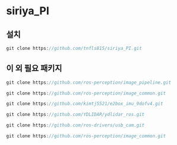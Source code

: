 # siriya_PI

## 설치
```c
git clone https://github.com/tnfls815/siriya_PI.git
```

## 이 외 필요 패키지
```c
git clone https://github.com/ros-perception/image_pipeline.git
```
```c
git clone https://github.com/ros-perception/image_common.git
```
```c
git clone https://github.com/kimtj5521/e2box_imu_9dofv4.git
```
```c
git clone https://github.com/YDLIDAR/ydlidar_ros.git
```
```c
git clone https://github.com/ros-drivers/usb_cam.git
```
```c
git clone https://github.com/ros-perception/image_common.git
```
